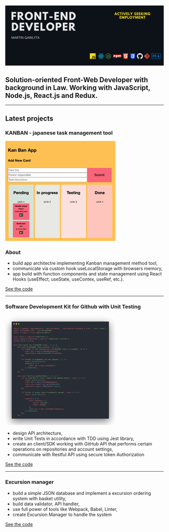 ![BackgroundPic](GHbgpic.png)

## Solution-oriented Front-Web Developer with background in Law. Working with JavaScript, Node.js, React.js and Redux. 

---

## Latest projects

### KANBAN - japanese task management tool

<img src="screenshoot.png" alt="screenshoot" width="350px"/>

### About 
- build app architectre implementing Kanban management method tool,
- communicate via custom hook useLocalStorage with browsers memory,
- app build with function components and state management using React Hooks (useEffect, useState, useContex, useRef, etc.).
  
[See the code](https://github.com/mlvrkhn/kanban_task_management_app/tree/master/kan-ban-san)

---
### Software Development Kit for Github with Unit Testing

<img src="testing-tests.png" alt="screenshoot" width="350px"/>  

- design API architecture,
- write Unit Tests in accordance with TDD using Jest library,
- create an client/SDK working with GitHub API that performs certain operations on repositories and account settings,
- communicate with Restful API using secure token Authorization  

[See the code](https://github.com/mlvrkhn/SDK_GitHub_UnitTesting)

---
### Excursion manager
  
- build a simple JSON database and implement a excursion ordering system with basket utility,
- build data validator, API handler,
- use full power of tools like Webpack, Babel, Linter,
- create Excursion Manager to handle the system

[See the code](https://docs.github.com/en/github/creating-cloning-and-archiving-repositories/duplicating-a-repository)